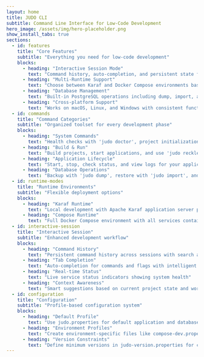 ```yaml
---
layout: home
title: JUDO CLI
subtitle: Command Line Interface for Low-Code Development
hero_image: /assets/img/hero-placeholder.png
show_install_tabs: true
sections:
  - id: features
    title: "Core Features"
    subtitle: "Everything you need for low-code development"
    blocks:
      - heading: "Interactive Session Mode"
        text: "Command history, auto-completion, and persistent state for seamless development workflow."
      - heading: "Multi-Runtime Support"
        text: "Choose between Karaf and Docker Compose environments based on your needs."
      - heading: "Database Management"
        text: "Built-in PostgreSQL operations including dump, import, and schema migrations."
      - heading: "Cross-platform Support"
        text: "Works on macOS, Linux, and Windows with consistent functionality."
  - id: commands
    title: "Command Categories"
    subtitle: "Organized toolset for every development phase"
    blocks:
      - heading: "System Commands"
        text: "Health checks with 'judo doctor', project initialization with 'judo init', and interactive sessions."
      - heading: "Build & Run"
        text: "Build projects, start applications, and use 'judo reckless' for fast development cycles."
      - heading: "Application Lifecycle"
        text: "Start, stop, check status, and view logs for your applications and services."
      - heading: "Database Operations"
        text: "Backup with 'judo dump', restore with 'judo import', and manage schema upgrades."
  - id: runtime-modes
    title: "Runtime Environments"
    subtitle: "Flexible deployment options"
    blocks:
      - heading: "Karaf Runtime"
        text: "Local development with Apache Karaf application server plus Docker services for database and authentication."
      - heading: "Compose Runtime"
        text: "Full Docker Compose environment with all services containerized for consistent deployment."
  - id: interactive-session
    title: "Interactive Session"
    subtitle: "Enhanced development workflow"
    blocks:
      - heading: "Command History"
        text: "Persistent command history across sessions with search and navigation"
      - heading: "Tab Completion"
        text: "Auto-completion for commands and flags with intelligent suggestions"
      - heading: "Real-time Status"
        text: "Live service status indicators showing system health"
      - heading: "Context Awareness"
        text: "Smart suggestions based on current project state and workflow"
  - id: configuration
    title: "Configuration"
    subtitle: "Profile-based configuration system"
    blocks:
      - heading: "Default Profile"
        text: "Use judo.properties for default application and database settings"
      - heading: "Environment Profiles"
        text: "Create environment-specific files like compose-dev.properties for different setups"
      - heading: "Version Constraints"
        text: "Define minimum versions in judo-version.properties for compatibility"
---
```


